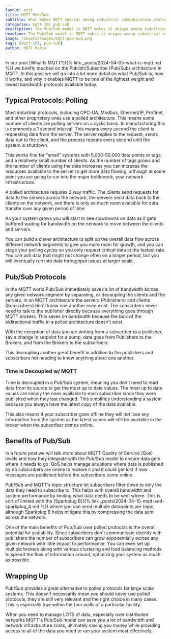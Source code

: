 ```yaml
---
layout: post
title: MQTT Pub/Sub
subtitle: What makes MQTT special among industrial communication protocols also enables it to be lightweight, let's discuss how that is possible!
categories: mqtt-101 pub-sub
description: The Pub/Sub model in MQTT makes it unique among industrial communication protocols. It also enables MQTT to be low bandwidth and lightweight. This post will explain what all of that means and why Pub/Sub is important.
headline: The Pub/Sub model in MQTT makes it unique among industrial communication protocols. It also enables MQTT to be low bandwidth and lightweight. This post will explain what all of that means and why Pub/Sub is important.
image: /assets/images/mqtt-pub-sub.png
tags: [mqtt-101, pub-sub]
author: MQTT Mafia
---
```


In our post [What Is MQTT?]({% link _posts/2024-04-05-what-is-mqtt.md %}) we briefly touched on the Publish/Subscribe (Pub/Sub) architecture in MQTT. In this post we will go into a lot more detail on what Pub/Sub is, how it works, and why it enables MQTT to be one of the lightest weight and lowest bandwidth protocols available today.

## Typical Protocols: Polling

Most industrial protocols, including OPC-UA, Modbus, Ethernet/IP, Profinet, and other proprietary ones use a polled architecture. This means some number of clients are polling servers on a cyclic basis. In manufacturing this is commonly a 1 second interval. This means every second the client is requesting data from the server. The server replies to the request, sends data out to the client, and the process repeats every second until the system is shutdown.

This works fine for "small" systems with 5,000-50,000 data points or tags, and a relatively small number of clients. As the number of tags grows and the number of clients using the data increases you can increase the resources available to the server to get more data flowing, although at some point you are going to run into the major bottleneck, your network infrastructure.

A polled architecture requires 2 way traffic. The clients send requests for data to the servers across the network, the servers send data back to the clients on the network, and there is only so much room available for data transfer over any given period of time.

As your system grows you will start to see slowdowns on data as it gets buffered waiting for bandwidth on the network to move between the clients and servers.

You can build a clever architecture to split up the overall data flow across different network segments to give you more room for growth, and you can stage your polling cycles so you only request critical data at the fastest rate. You can poll data that might not change often on a longer period, but you will eventually run into data throughput issues at larger scale.

## Pub/Sub Protocols

In the MQTT world Pub/Sub immediately saves a lot of bandwidth across any given network segment by separating, or decoupling the clients and the servers. In an MQTT architecture the servers (Publishers) and clients (Subscribers) don't know one another even exist. The subscribers never need to talk to the publisher directly because everything goes through MQTT brokers. This saves on bandwidth because the bulk of the bidirectional traffic in a polled architecture doesn't exist.

With the exception of data you are writing from a subscriber to a publisher, say a change in setpoint for a pump, data goes from Publishers to the Brokers, and from the Brokers to the subscribers.

This decoupling another great benefit in addition to the publishers and subscribers not needing to know anything about one another.

### Time is Decoupled w/ MQTT

Time is decoupled in a Pub/Sub system, meaning you don't need to read data from its source to get the most up to date values. The most up to date values are simply the ones available to each subscriber since they were published when they last changed. This simplifies understanding a system because you always have the latest copy of the data available.

This also means if your subscriber goes offline they will not lose any information from the system as the latest values will still be available in the broker when the subscriber comes online.

## Benefits of Pub/Sub

In a future post we will talk more about MQTT Quality of Service (Qos) levels and how they integrate with the Pub/Sub model to ensure data gets where it needs to go. QoS helps manage situations where data is published by no subscribers are online to receive it and it could get lost if new messages are published before the subscribers come online.

Pub/Sub and MQTT's topic structure let subscribers filter down to only the data they need to subscribe to. This helps with overall bandwidth and system performance by limiting what data needs to be sent where. This is sort of limited with the [Sparkplug B]({% link _posts/2024-04-10-mqtt-and-sparkplug_b.md %}) where you can send multiple datapoints per topic, although Sparkplug B helps mitigate this by compressing the data sent across the network.

One of the main benefits of Pub/Sub over polled protocols is the overall potential for scalability. Since subscribers don't communicate directly with publishers the number of subscribers can grow exponentially across any given network with little impact to performance. You can even set up multiple brokers along with various clustering and load balancing methods to spread the flow of information around, optimizing your system as much as possible.

## Wrapping Up

Pub/Sub provides a great alternative to polled protocols for large scale systems. This doesn't necessarily mean you should never use polled protocols, they are still very relevant and the right choice in many cases. This is especially true within the four walls of a particular facility.

When you need to manage LOTS of data, especially over distributed networks MQTT's Pub/Sub model can save you a lot of bandwidth and network infrastructure costs, ultimately saving you money while providing access to all of the data you need to run your system most effectively.
